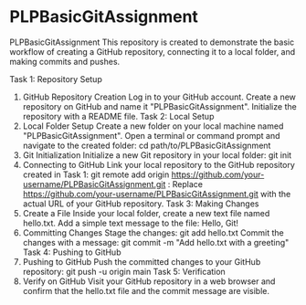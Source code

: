 # PLPBasicGitAssignment

PLPBasicGitAssignment
This repository is created to demonstrate the basic workflow of creating a GitHub repository, connecting it to a local folder, and making commits and pushes.

Task 1: Repository Setup
1. GitHub Repository Creation
Log in to your GitHub account.
Create a new repository on GitHub and name it "PLPBasicGitAssignment".
Initialize the repository with a README file.
Task 2: Local Setup
2. Local Folder Setup
Create a new folder on your local machine named "PLPBasicGitAssignment".
Open a terminal or command prompt and navigate to the created folder: cd path/to/PLPBasicGitAssignment
3. Git Initialization
Initialize a new Git repository in your local folder: git init
4. Connecting to GitHub
Link your local repository to the GitHub repository created in Task 1: git remote add origin https://github.com/your-username/PLPBasicGitAssignment.git : Replace https://github.com/your-username/PLPBasicGitAssignment.git with the actual URL of your GitHub repository.
Task 3: Making Changes
5. Create a File
Inside your local folder, create a new text file named hello.txt.
Add a simple text message to the file: Hello, Git!
6. Committing Changes
Stage the changes: git add hello.txt
Commit the changes with a message: git commit -m "Add hello.txt with a greeting"
Task 4: Pushing to GitHub
7. Pushing to GitHub
Push the committed changes to your GitHub repository: git push -u origin main
Task 5: Verification
8. Verify on GitHub
Visit your GitHub repository in a web browser and confirm that the hello.txt file and the commit message are visible.
